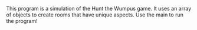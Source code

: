 This program is a simulation of the Hunt the Wumpus game. It uses an array of objects to create rooms that have unique aspects. Use the main to run the program!
